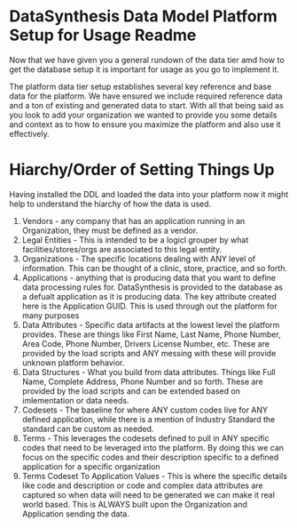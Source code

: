 # DataSynthesis Data Model Platform Setup for Usage Readme
Now that we have given you a general rundown of the data tier amd
how to get the database setup it is important for usage as you go
to implement it.

The platform data tier setup establishes several key reference and base data
for the platform. We have ensured we include required reference data and
a ton of existing and generated data to start. With all that being said
as you look to add your organization we wanted to provide you some details
and context as to how to ensure you maximize the platform and also use
it effectively.

# Hiarchy/Order of Setting Things Up
Having installed the DDL and loaded the data into your platform now it might help to understand the 
hiarchy of how the data is used.

1. Vendors - any company that has an application running in an Organization, they must be defined as a vendor.
2. Legal Entities - This is intended to be a logicl grouper by what facilities/stores/orgs are associated to this legal entity. 
3. Organizations - The specific locations dealing with ANY level of information. This can be thought of a clinic, store, practice, and so forth.
4. Applications - anything that is producing data that you want to define data processing rules
for. DataSynthesis is provided to the database as a defualt application as it is producing data. The
key attribute created here is the Application GUID. This is used through out the platform for many purposes
5. Data Attributes - Specific data artifacts at the lowest level the platform provides. These are things
like First Name, Last Name, Phone Number, Area Code, Phone Number, Drivers License Number, etc. These are provided by the load scripts and ANY messing with these will provide unknown platform behavior. 
6. Data Structures - What you build from data attributes. Things like Full Name, Complete Address, Phone Number
and so forth. These are provided by the load scripts and can be extended based on imlementation or data needs. 
7. Codesets - The baseline for where ANY custom codes live for ANY defined application, while there is a mention of Industry
Standard the standard can be custom as needed.
8. Terms - This leverages the codesets defined to pull in ANY specific codes that need to be leveraged into the platform.
By doing this we can focus on the specific codes and their description specific to a defined application for a specific
organization
9. Terms Codeset To Application Values - This is where the specific details like code and description or code and complex data attributes are captured so when data
will need to be generated we can make it real world based. This is ALWAYS built upon the Organization and Application sending the data.

